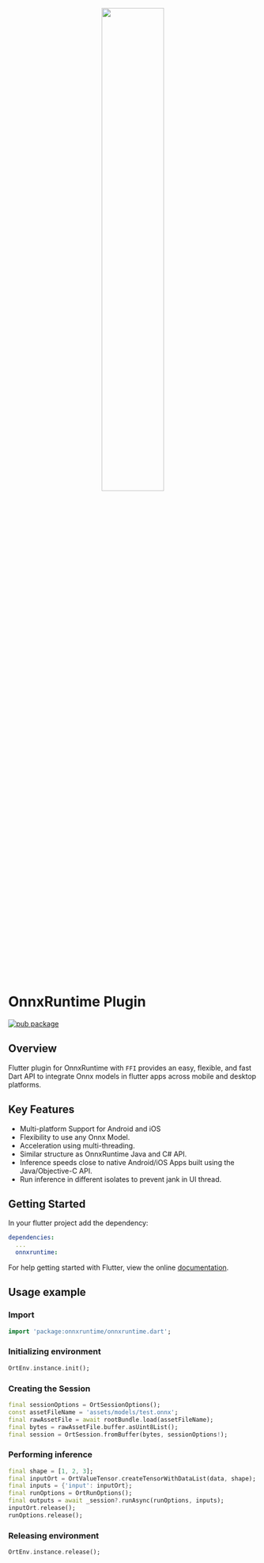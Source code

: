 <p align="center"><img width="50%" src="https://github.com/microsoft/onnxruntime/raw/main/docs/images/ONNX_Runtime_logo_dark.png" /></p>

# OnnxRuntime Plugin
[![pub package](https://img.shields.io/pub/v/onnxruntime.svg)](https://pub.dev/packages/onnxruntime)


## Overview

Flutter plugin for OnnxRuntime with `FFI` provides an easy, flexible, and fast Dart API to integrate Onnx models in flutter apps across mobile and desktop platforms.

## Key Features

* Multi-platform Support for Android and iOS
* Flexibility to use any Onnx Model.
* Acceleration using multi-threading.
* Similar structure as OnnxRuntime Java and C# API.
* Inference speeds close to native Android/iOS Apps built using the Java/Objective-C API.
* Run inference in different isolates to prevent jank in UI thread.

## Getting Started

In your flutter project add the dependency:

```yml
dependencies:
  ...
  onnxruntime:
```

For help getting started with Flutter, view the online
[documentation](https://flutter.io/).

## Usage example

### Import

```dart
import 'package:onnxruntime/onnxruntime.dart';
```

### Initializing environment

```dart
OrtEnv.instance.init();
```

### Creating the Session

```dart
final sessionOptions = OrtSessionOptions();
const assetFileName = 'assets/models/test.onnx';
final rawAssetFile = await rootBundle.load(assetFileName);
final bytes = rawAssetFile.buffer.asUint8List();
final session = OrtSession.fromBuffer(bytes, sessionOptions!);
```

### Performing inference

```dart
final shape = [1, 2, 3];
final inputOrt = OrtValueTensor.createTensorWithDataList(data, shape);
final inputs = {'input': inputOrt};
final runOptions = OrtRunOptions();
final outputs = await _session?.runAsync(runOptions, inputs);
inputOrt.release();
runOptions.release();
```

### Releasing environment

```dart
OrtEnv.instance.release();
```

